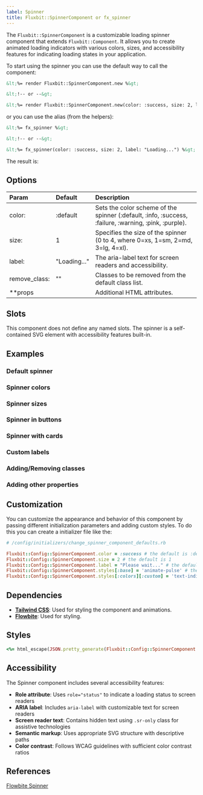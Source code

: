```yaml
---
label: Spinner
title: Fluxbit::SpinnerComponent or fx_spinner
---
```


The `Fluxbit::SpinnerComponent` is a customizable loading spinner component that extends `Fluxbit::Component`.
It allows you to create animated loading indicators with various colors, sizes, and accessibility features for indicating loading states in your application.

To start using the spinner you can use the default way to call the component:

```html
&lt;%= render Fluxbit::SpinnerComponent.new %&gt;

&lt;!-- or --&gt;

&lt;%= render Fluxbit::SpinnerComponent.new(color: :success, size: 2, label: "Loading...") %&gt;
```

or you can use the alias (from the helpers):

```html
&lt;%= fx_spinner %&gt;

&lt;!-- or --&gt;

&lt;%= fx_spinner(color: :success, size: 2, label: "Loading...") %&gt;
```

The result is:

<lookbook-embed app="/lookbook/" preview="Fluxbit::Components::SpinnerComponentPreview" scenario="playground" panels="params,source"></lookbook-embed>

## Options

| Param              | Default      | Description
|:-------------------|:-------------|:------------
| color:             | :default     | Sets the color scheme of the spinner (:default, :info, :success, :failure, :warning, :pink, :purple).
| size:              | 1            | Specifies the size of the spinner (0 to 4, where 0=xs, 1=sm, 2=md, 3=lg, 4=xl).
| label:             | "Loading..." | The aria-label text for screen readers and accessibility.
| remove_class:      | ""           | Classes to be removed from the default class list.
| **props            |              | Additional HTML attributes.

## Slots

This component does not define any named slots. The spinner is a self-contained SVG element with accessibility features built-in.

## Examples

### Default spinner

<lookbook-embed app="/lookbook/" preview="Fluxbit::Components::SpinnerComponentPreview" scenario="default" panels="source"></lookbook-embed>

### Spinner colors

<lookbook-embed app="/lookbook/" preview="Fluxbit::Components::SpinnerComponentPreview" scenario="colors" panels="source"></lookbook-embed>

### Spinner sizes

<lookbook-embed app="/lookbook/" preview="Fluxbit::Components::SpinnerComponentPreview" scenario="sizes" panels="source"></lookbook-embed>

### Spinner in buttons

<lookbook-embed app="/lookbook/" preview="Fluxbit::Components::SpinnerComponentPreview" scenario="in_buttons" panels="source"></lookbook-embed>

### Spinner with cards

<lookbook-embed app="/lookbook/" preview="Fluxbit::Components::SpinnerComponentPreview" scenario="with_cards" panels="source"></lookbook-embed>

### Custom labels

<lookbook-embed app="/lookbook/" preview="Fluxbit::Components::SpinnerComponentPreview" scenario="custom_labels" panels="source"></lookbook-embed>

### Adding/Removing classes

<lookbook-embed app="/lookbook/" preview="Fluxbit::Components::SpinnerComponentPreview" scenario="adding_removing_classes" panels="source"></lookbook-embed>

### Adding other properties

<lookbook-embed app="/lookbook/" preview="Fluxbit::Components::SpinnerComponentPreview" scenario="adding_other_properties" panels="source"></lookbook-embed>

## Customization

You can customize the appearance and behavior of this component by passing different initialization parameters and adding custom styles.
To do this you can create a initializer file like the:

```ruby
# /config/initializers/change_spinner_component_defaults.rb

Fluxbit::Config::SpinnerComponent.color = :success # the default is :default
Fluxbit::Config::SpinnerComponent.size = 2 # the default is 1
Fluxbit::Config::SpinnerComponent.label = "Please wait..." # the default is "Loading..."
Fluxbit::Config::SpinnerComponent.styles[:base] = 'animate-pulse' # the default is 'animate-spin'
Fluxbit::Config::SpinnerComponent.styles[:colors][:custom] = 'text-indigo-200 fill-indigo-600' # add custom color
```

## Dependencies

- [**Tailwind CSS**](https://tailwindcss.com/): Used for styling the component and animations.
- [**Flowbite**](https://flowbite.com/): Used for styling.

## Styles

```ruby
<%= html_escape(JSON.pretty_generate(Fluxbit::Config::SpinnerComponent.styles)) %>
```

## Accessibility

The Spinner component includes several accessibility features:

- **Role attribute**: Uses `role="status"` to indicate a loading status to screen readers
- **ARIA label**: Includes `aria-label` with customizable text for screen readers
- **Screen reader text**: Contains hidden text using `.sr-only` class for assistive technologies
- **Semantic markup**: Uses appropriate SVG structure with descriptive paths
- **Color contrast**: Follows WCAG guidelines with sufficient color contrast ratios

## References

[Flowbite Spinner](https://flowbite.com/docs/components/spinner/)